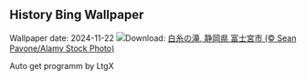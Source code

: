 ## History Bing Wallpaper
Wallpaper date: 2024-11-22
![](https://www.bing.com/th?id=OHR.Xiaoxue2024_JA-JP4930643570_UHD.jpg&w=1000)Download: [白糸の滝, 静岡県 富士宮市 (© Sean Pavone/Alamy Stock Photo)](https://www.bing.com/th?id=OHR.Xiaoxue2024_JA-JP4930643570_UHD.jpg)

Auto get programm by LtgX
